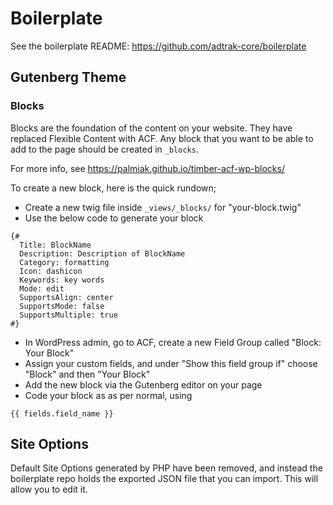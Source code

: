 # Boilerplate

See the boilerplate README: https://github.com/adtrak-core/boilerplate

## Gutenberg Theme

### Blocks

Blocks are the foundation of the content on your website. They have replaced Flexible Content with ACF. Any block that you want to be able to add to the page should be created in `_blocks`.

For more info, see https://palmiak.github.io/timber-acf-wp-blocks/

To create a new block, here is the quick rundown;

- Create a new twig file inside `_views/_blocks/` for "your-block.twig"
- Use the below code to generate your block

```
{#
  Title: BlockName
  Description: Description of BlockName
  Category: formatting
  Icon: dashicon
  Keywords: key words
  Mode: edit
  SupportsAlign: center
  SupportsMode: false
  SupportsMultiple: true
#}
```

- In WordPress admin, go to ACF, create a new Field Group called "Block: Your Block"
- Assign your custom fields, and under "Show this field group if" choose "Block" and then "Your Block"
- Add the new block via the Gutenberg editor on your page
- Code your block as as per normal, using

```
{{ fields.field_name }}
```

## Site Options

Default Site Options generated by PHP have been removed, and instead the boilerplate repo holds the exported JSON file that you can import. This will allow you to edit it.